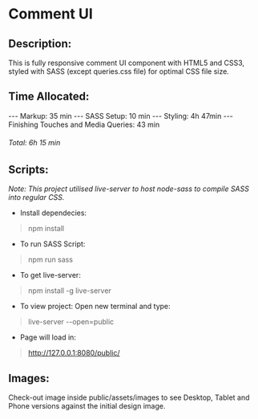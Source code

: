 # Comment UI

## Description:

This is fully responsive comment UI component with HTML5 and CSS3, styled with SASS (except queries.css file) for optimal CSS file size.

## Time Allocated:
--- Markup: 35 min
--- SASS Setup: 10 min
--- Styling: 4h 47min
--- Finishing Touches and Media Queries: 43 min

###### Total: 6h 15 min

## Scripts:
*Note: This project utilised live-server to host node-sass to compile SASS into regular CSS.*

- Install dependecies:

> npm install

- To run SASS Script:

> npm run sass

- To get live-server:

> npm install -g live-server

- To view project:
Open new terminal and type:

> live-server --open=public

- Page will load in:

> http://127.0.0.1:8080/public/ 


## Images:
Check-out image inside public/assets/images to see Desktop, Tablet and Phone versions against the initial design image.
